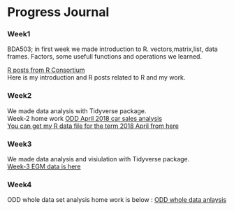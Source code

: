 #  Progress Journal


### Week1
BDA503; in first week we made introduction to R. vectors,matrix,list, data frames. Factors, some usefull functions and operations we learned.  

[R posts from R Consortium](week1/hw.html) <br>
Here is my introduction and R posts related to R and my work.


### Week2
We made data analysis with Tidyverse package.    
Week-2 home work [ODD April 2018 car sales analysis](week2/week221.html)<br>
[You can get my R data file for the term 2018 April from here](week2/odd_car_sales_data_april_18.rds)<br>

### Week3
We made data analysis and visiulation with Tidyverse package.    
[Week-3 EGM data is here](week3/week3.html)<br>

### Week4
ODD whole data set analysis home work is below : 
[ODD whole data anlaysis](week4/oddWholeData.html)<br>
